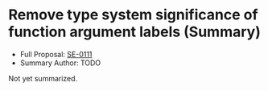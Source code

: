 # Remove type system significance of function argument labels (Summary)

* Full Proposal: [SE-0111](https://github.com/apple/swift-evolution/blob/main/proposals/0111-remove-arg-label-type-significance.md)
* Summary Author: TODO

Not yet summarized.
